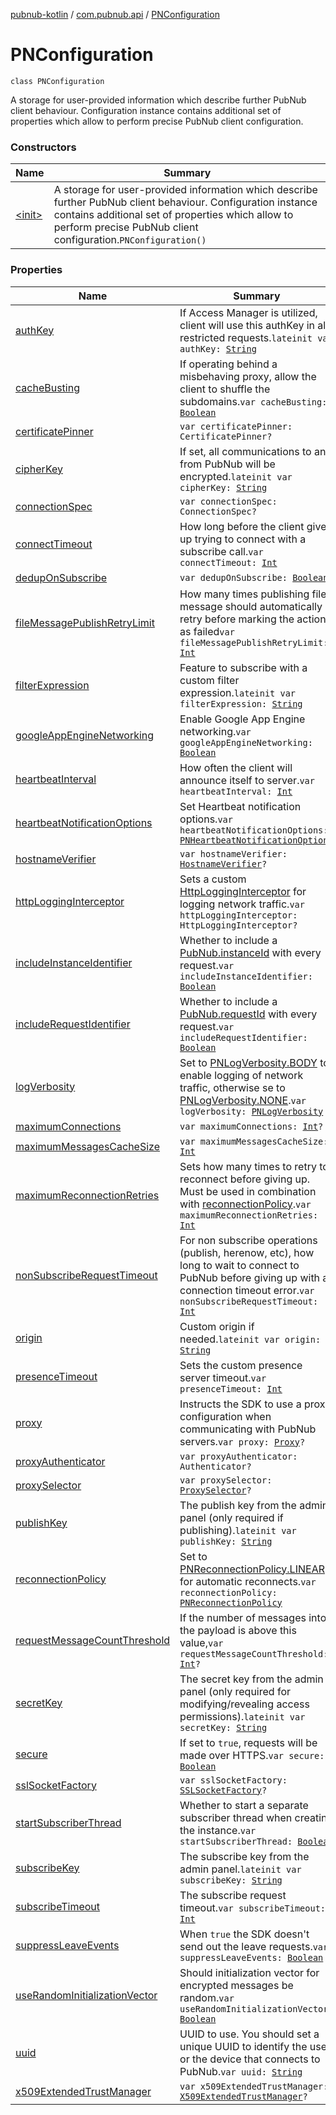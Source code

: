 [pubnub-kotlin](../../index.md) / [com.pubnub.api](../index.md) / [PNConfiguration](./index.md)

# PNConfiguration

`class PNConfiguration`

A storage for user-provided information which describe further PubNub client behaviour.
Configuration instance contains additional set of properties which
allow to perform precise PubNub client configuration.

### Constructors

| Name | Summary |
|---|---|
| [&lt;init&gt;](-init-.md) | A storage for user-provided information which describe further PubNub client behaviour. Configuration instance contains additional set of properties which allow to perform precise PubNub client configuration.`PNConfiguration()` |

### Properties

| Name | Summary |
|---|---|
| [authKey](auth-key.md) | If Access Manager is utilized, client will use this authKey in all restricted requests.`lateinit var authKey: `[`String`](https://kotlinlang.org/api/latest/jvm/stdlib/kotlin/-string/index.html) |
| [cacheBusting](cache-busting.md) | If operating behind a misbehaving proxy, allow the client to shuffle the subdomains.`var cacheBusting: `[`Boolean`](https://kotlinlang.org/api/latest/jvm/stdlib/kotlin/-boolean/index.html) |
| [certificatePinner](certificate-pinner.md) | `var certificatePinner: CertificatePinner?` |
| [cipherKey](cipher-key.md) | If set, all communications to and from PubNub will be encrypted.`lateinit var cipherKey: `[`String`](https://kotlinlang.org/api/latest/jvm/stdlib/kotlin/-string/index.html) |
| [connectionSpec](connection-spec.md) | `var connectionSpec: ConnectionSpec?` |
| [connectTimeout](connect-timeout.md) | How long before the client gives up trying to connect with a subscribe call.`var connectTimeout: `[`Int`](https://kotlinlang.org/api/latest/jvm/stdlib/kotlin/-int/index.html) |
| [dedupOnSubscribe](dedup-on-subscribe.md) | `var dedupOnSubscribe: `[`Boolean`](https://kotlinlang.org/api/latest/jvm/stdlib/kotlin/-boolean/index.html) |
| [fileMessagePublishRetryLimit](file-message-publish-retry-limit.md) | How many times publishing file message should automatically retry before marking the action as failed`var fileMessagePublishRetryLimit: `[`Int`](https://kotlinlang.org/api/latest/jvm/stdlib/kotlin/-int/index.html) |
| [filterExpression](filter-expression.md) | Feature to subscribe with a custom filter expression.`lateinit var filterExpression: `[`String`](https://kotlinlang.org/api/latest/jvm/stdlib/kotlin/-string/index.html) |
| [googleAppEngineNetworking](google-app-engine-networking.md) | Enable Google App Engine networking.`var googleAppEngineNetworking: `[`Boolean`](https://kotlinlang.org/api/latest/jvm/stdlib/kotlin/-boolean/index.html) |
| [heartbeatInterval](heartbeat-interval.md) | How often the client will announce itself to server.`var heartbeatInterval: `[`Int`](https://kotlinlang.org/api/latest/jvm/stdlib/kotlin/-int/index.html) |
| [heartbeatNotificationOptions](heartbeat-notification-options.md) | Set Heartbeat notification options.`var heartbeatNotificationOptions: `[`PNHeartbeatNotificationOptions`](../../com.pubnub.api.enums/-p-n-heartbeat-notification-options/index.md) |
| [hostnameVerifier](hostname-verifier.md) | `var hostnameVerifier: `[`HostnameVerifier`](https://docs.oracle.com/javase/6/docs/api/javax/net/ssl/HostnameVerifier.html)`?` |
| [httpLoggingInterceptor](http-logging-interceptor.md) | Sets a custom [HttpLoggingInterceptor](#) for logging network traffic.`var httpLoggingInterceptor: HttpLoggingInterceptor?` |
| [includeInstanceIdentifier](include-instance-identifier.md) | Whether to include a [PubNub.instanceId](../-pub-nub/instance-id.md) with every request.`var includeInstanceIdentifier: `[`Boolean`](https://kotlinlang.org/api/latest/jvm/stdlib/kotlin/-boolean/index.html) |
| [includeRequestIdentifier](include-request-identifier.md) | Whether to include a [PubNub.requestId](#) with every request.`var includeRequestIdentifier: `[`Boolean`](https://kotlinlang.org/api/latest/jvm/stdlib/kotlin/-boolean/index.html) |
| [logVerbosity](log-verbosity.md) | Set to [PNLogVerbosity.BODY](../../com.pubnub.api.enums/-p-n-log-verbosity/-b-o-d-y.md) to enable logging of network traffic, otherwise se to [PNLogVerbosity.NONE](../../com.pubnub.api.enums/-p-n-log-verbosity/-n-o-n-e.md).`var logVerbosity: `[`PNLogVerbosity`](../../com.pubnub.api.enums/-p-n-log-verbosity/index.md) |
| [maximumConnections](maximum-connections.md) | `var maximumConnections: `[`Int`](https://kotlinlang.org/api/latest/jvm/stdlib/kotlin/-int/index.html)`?` |
| [maximumMessagesCacheSize](maximum-messages-cache-size.md) | `var maximumMessagesCacheSize: `[`Int`](https://kotlinlang.org/api/latest/jvm/stdlib/kotlin/-int/index.html) |
| [maximumReconnectionRetries](maximum-reconnection-retries.md) | Sets how many times to retry to reconnect before giving up. Must be used in combination with [reconnectionPolicy](reconnection-policy.md).`var maximumReconnectionRetries: `[`Int`](https://kotlinlang.org/api/latest/jvm/stdlib/kotlin/-int/index.html) |
| [nonSubscribeRequestTimeout](non-subscribe-request-timeout.md) | For non subscribe operations (publish, herenow, etc), how long to wait to connect to PubNub before giving up with a connection timeout error.`var nonSubscribeRequestTimeout: `[`Int`](https://kotlinlang.org/api/latest/jvm/stdlib/kotlin/-int/index.html) |
| [origin](origin.md) | Custom origin if needed.`lateinit var origin: `[`String`](https://kotlinlang.org/api/latest/jvm/stdlib/kotlin/-string/index.html) |
| [presenceTimeout](presence-timeout.md) | Sets the custom presence server timeout.`var presenceTimeout: `[`Int`](https://kotlinlang.org/api/latest/jvm/stdlib/kotlin/-int/index.html) |
| [proxy](proxy.md) | Instructs the SDK to use a proxy configuration when communicating with PubNub servers.`var proxy: `[`Proxy`](https://docs.oracle.com/javase/6/docs/api/java/net/Proxy.html)`?` |
| [proxyAuthenticator](proxy-authenticator.md) | `var proxyAuthenticator: Authenticator?` |
| [proxySelector](proxy-selector.md) | `var proxySelector: `[`ProxySelector`](https://docs.oracle.com/javase/6/docs/api/java/net/ProxySelector.html)`?` |
| [publishKey](publish-key.md) | The publish key from the admin panel (only required if publishing).`lateinit var publishKey: `[`String`](https://kotlinlang.org/api/latest/jvm/stdlib/kotlin/-string/index.html) |
| [reconnectionPolicy](reconnection-policy.md) | Set to [PNReconnectionPolicy.LINEAR](../../com.pubnub.api.enums/-p-n-reconnection-policy/-l-i-n-e-a-r.md) for automatic reconnects.`var reconnectionPolicy: `[`PNReconnectionPolicy`](../../com.pubnub.api.enums/-p-n-reconnection-policy/index.md) |
| [requestMessageCountThreshold](request-message-count-threshold.md) | If the number of messages into the payload is above this value,`var requestMessageCountThreshold: `[`Int`](https://kotlinlang.org/api/latest/jvm/stdlib/kotlin/-int/index.html)`?` |
| [secretKey](secret-key.md) | The secret key from the admin panel (only required for modifying/revealing access permissions).`lateinit var secretKey: `[`String`](https://kotlinlang.org/api/latest/jvm/stdlib/kotlin/-string/index.html) |
| [secure](secure.md) | If set to `true`,  requests will be made over HTTPS.`var secure: `[`Boolean`](https://kotlinlang.org/api/latest/jvm/stdlib/kotlin/-boolean/index.html) |
| [sslSocketFactory](ssl-socket-factory.md) | `var sslSocketFactory: `[`SSLSocketFactory`](https://docs.oracle.com/javase/6/docs/api/javax/net/ssl/SSLSocketFactory.html)`?` |
| [startSubscriberThread](start-subscriber-thread.md) | Whether to start a separate subscriber thread when creating the instance.`var startSubscriberThread: `[`Boolean`](https://kotlinlang.org/api/latest/jvm/stdlib/kotlin/-boolean/index.html) |
| [subscribeKey](subscribe-key.md) | The subscribe key from the admin panel.`lateinit var subscribeKey: `[`String`](https://kotlinlang.org/api/latest/jvm/stdlib/kotlin/-string/index.html) |
| [subscribeTimeout](subscribe-timeout.md) | The subscribe request timeout.`var subscribeTimeout: `[`Int`](https://kotlinlang.org/api/latest/jvm/stdlib/kotlin/-int/index.html) |
| [suppressLeaveEvents](suppress-leave-events.md) | When `true` the SDK doesn't send out the leave requests.`var suppressLeaveEvents: `[`Boolean`](https://kotlinlang.org/api/latest/jvm/stdlib/kotlin/-boolean/index.html) |
| [useRandomInitializationVector](use-random-initialization-vector.md) | Should initialization vector for encrypted messages be random.`var useRandomInitializationVector: `[`Boolean`](https://kotlinlang.org/api/latest/jvm/stdlib/kotlin/-boolean/index.html) |
| [uuid](uuid.md) | UUID to use. You should set a unique UUID to identify the user or the device that connects to PubNub.`var uuid: `[`String`](https://kotlinlang.org/api/latest/jvm/stdlib/kotlin/-string/index.html) |
| [x509ExtendedTrustManager](x509-extended-trust-manager.md) | `var x509ExtendedTrustManager: `[`X509ExtendedTrustManager`](https://docs.oracle.com/javase/6/docs/api/javax/net/ssl/X509ExtendedTrustManager.html)`?` |
